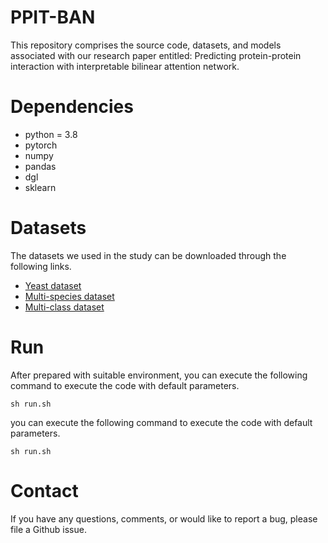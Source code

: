 # PPIT-BAN

This repository comprises the source code, datasets, and models associated with our research paper entitled: 
Predicting protein-protein interaction with interpretable bilinear attention network.

# Dependencies
* python = 3.8
* pytorch
* numpy
* pandas
* dgl
* sklearn

# Datasets
The datasets we used in the study can be downloaded through the following links.

* [Yeast dataset](https://1drv.ms/u/s!AqVY1IPGnJLRiG_oH3CopEyYC3vB?e=wtJULp)
* [Multi-species dataset](https://1drv.ms/u/s!AqVY1IPGnJLRiHA3aS0WGbwuSsHc?e=6AHmXl)
* [Multi-class dataset](https://1drv.ms/u/s!AqVY1IPGnJLRiHFKBet6wAV_GufP?e=A8Gup9)


# Run 
After prepared with suitable environment, you can execute the following command to execute the code with default parameters.
```shell
sh run.sh
```
you can execute the following command to execute the code with default parameters.
```shell
sh run.sh
```
# Contact
If you have any questions, comments, or would like to report a bug, please file a Github issue.
